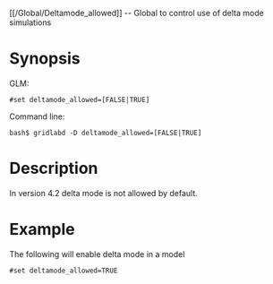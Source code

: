 [[/Global/Deltamode_allowed]] -- Global to control use of delta mode simulations

# Synopsis

GLM:
~~~
#set deltamode_allowed=[FALSE|TRUE]
~~~
Command line:
~~~
bash$ gridlabd -D deltamode_allowed=[FALSE|TRUE]
~~~

# Description

In version 4.2 delta mode is not allowed by default.  

# Example

The following will enable delta mode in a model 
~~~
#set deltamode_allowed=TRUE
~~~
